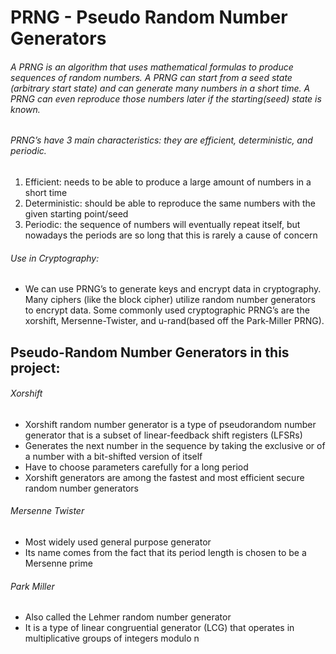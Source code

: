 # PRNG - Pseudo Random Number Generators

###### A PRNG is an algorithm that uses mathematical formulas to produce sequences of random numbers. A PRNG can start from a seed state (arbitrary start state) and can generate many numbers in a short time. A PRNG can even reproduce those numbers later if the starting(seed) state is known.

###### PRNG’s have 3 main characteristics: they are efficient, deterministic, and periodic.

1. Efficient: needs to be able to produce a large amount of numbers in a short time
2. Deterministic: should be able to reproduce the same numbers with the given starting point/seed
3. Periodic: the sequence of numbers will eventually repeat itself, but nowadays the periods are so long that this is rarely a cause of concern

###### Use in Cryptography:
- We can use PRNG’s to generate keys and encrypt data in cryptography. Many ciphers (like the block cipher) utilize random number generators to encrypt data. Some commonly used cryptographic PRNG’s are the xorshift, Mersenne-Twister, and u-rand(based off the Park-Miller PRNG). 

## Pseudo-Random Number Generators in this project:
###### Xorshift
- Xorshift random number generator is a type of pseudorandom number generator that is a subset of linear-feedback shift registers (LFSRs)  
- Generates the next number in the sequence by taking the exclusive or of a number with a bit-shifted version of itself
- Have to choose parameters carefully for a long period
- Xorshift generators are among the fastest and most efficient secure random number generators

###### Mersenne Twister
- Most widely used general purpose generator
- Its name comes from the fact that its period length is chosen to be a Mersenne prime

###### Park Miller
- Also called the Lehmer random number generator
- It is a type of linear congruential generator (LCG) that operates in multiplicative groups of integers modulo n
